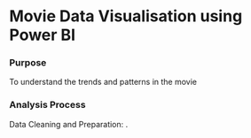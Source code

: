 # Movie Data Visualisation using Power BI

### Purpose
To understand the trends and patterns in the movie

### Analysis Process
Data Cleaning and Preparation: 
.
